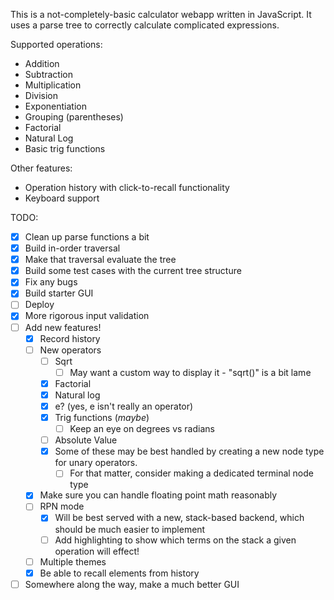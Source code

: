 This is a not-completely-basic calculator webapp written in JavaScript. It uses a parse tree to correctly calculate complicated expressions.

Supported operations:
- Addition
- Subtraction
- Multiplication
- Division
- Exponentiation
- Grouping (parentheses)
- Factorial
- Natural Log
- Basic trig functions

Other features:
- Operation history with click-to-recall functionality
- Keyboard support

TODO:
- [X] Clean up parse functions a bit
- [X] Build in-order traversal
- [X] Make that traversal evaluate the tree
- [X] Build some test cases with the current tree structure
- [X] Fix any bugs
- [X] Build starter GUI
- [ ] Deploy
- [X] More rigorous input validation
- [ ] Add new features!
   - [X] Record history
   - [ ] New operators
        - [ ] Sqrt
            - [ ] May want a custom way to display it - "sqrt()" is a bit lame
        - [X]  Factorial
        - [X]  Natural log
        - [X]  e? (yes, e isn't really an operator)
        - [X]  Trig functions (*maybe*)
            - [ ]  Keep an eye on degrees vs radians
        - [ ]  Absolute Value
        - [X]  Some of these may be best handled by creating a new node type for unary 
            operators.
            - [ ]  For that matter, consider making a dedicated terminal node type
    - [X]  Make sure you can handle floating point math reasonably
    - [ ]  RPN mode
        - [X]  Will be best served with a new, stack-based backend, which should be
            much easier to implement
        - [ ]  Add highlighting to show which terms on the stack a given operation
            will effect!
    - [ ]  Multiple themes
    - [X]  Be able to recall elements from history
- [ ]  Somewhere along the way, make a much better GUI
